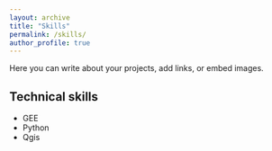 ```yaml
---
layout: archive
title: "Skills"
permalink: /skills/
author_profile: true
---
```


Here you can write about your projects, add links, or embed images.



## Technical skills
- GEE 
- Python 
- Qgis 


